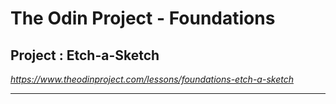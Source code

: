 # The Odin Project - Foundations

## Project : Etch-a-Sketch

*https://www.theodinproject.com/lessons/foundations-etch-a-sketch*


---


